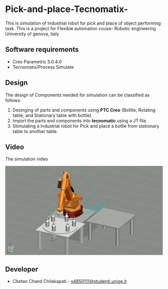 # Pick-and-place-Tecnomatix-
This is simulation of Industrial robot for pick and place of object performing task. This is a project for Flexible automation couse- Robotic engineering University of genova, italy


## Software requirements

* Creo Parametric 5.0.4.0
* Tecnomatix/Process Simulate


## Design
The design of Components needed for simulation can be classified as follows:
1) Desinging of parts and components using **PTC Creo** (Bolltle, Rotating table, and Stationary table with bottle)
2) Import the parts and components into **tecnomatic** using a JT file.
3) Stimulating a Industrial robot for Pick and place a botlle from stationary table to another table.


## Video 
The simulation video 

![Simulation_Video](https://github.com/srini0613/Pick-and-place-Tecnomatix-/blob/main/pick%20and%20place.gif)

## Developer

* Chetan Chand Chilakapati - s4850111@studenti.unige.it
